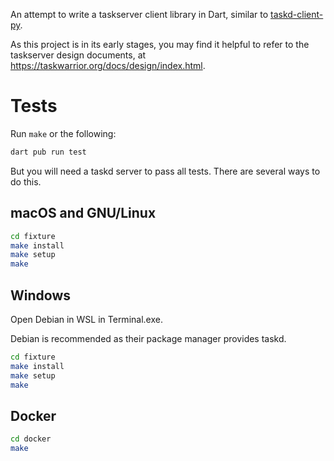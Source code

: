 An attempt to write a taskserver client library in Dart, similar to
[taskd-client-py](https://github.com/jrabbit/taskd-client-py/).

As this project is in its early stages, you may find it helpful to
refer to the taskserver design documents, at
<https://taskwarrior.org/docs/design/index.html>.

# Tests

Run `make` or the following:

```sh
dart pub run test
```

But you will need a taskd server to pass all tests. There are several
ways to do this.

## macOS and GNU/Linux

```sh
cd fixture
make install
make setup
make
```

## Windows

Open Debian in WSL in Terminal.exe.

Debian is recommended as their package manager provides taskd.

```sh
cd fixture
make install
make setup
make
```

## Docker

```sh
cd docker
make
```
